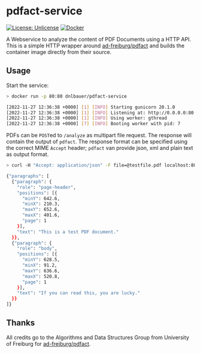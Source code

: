 # pdfact-service
[![License: Unlicense](https://img.shields.io/badge/license-Unlicense-blue.svg)](http://unlicense.org/)
[![Docker](https://img.shields.io/docker/pulls/dnlbauer/pdfact-service)](https://hub.docker.com/r/dnlbauer/pdfact-service/tags)

A Webservice to analyze the content of PDF Documents using a HTTP API. This is a simple HTTP wrapper around [ad-freiburg/pdfact](https://github.com/ad-freiburg/pdfact) and builds the container image directly from their source.

## Usage
Start the service:
```bash
> docker run -p 80:80 dnlbauer/pdfact-service

[2022-11-27 12:36:38 +0000] [1] [INFO] Starting gunicorn 20.1.0
[2022-11-27 12:36:38 +0000] [1] [INFO] Listening at: http://0.0.0.0:80 (1)
[2022-11-27 12:36:38 +0000] [1] [INFO] Using worker: gthread
[2022-11-27 12:36:38 +0000] [7] [INFO] Booting worker with pid: 7
```

PDFs can be `POST`ed to `/analyze` as multipart file request. The response will contain the output of `pdfact`. The response format can be specified using the correct MIME `Accept` header; `pdfact` van provide json, xml and plain text as output format.

```bash
> curl -H "Accept: application/json" -F file=@testfile.pdf localhost:80/analyze

{"paragraphs": [
  {"paragraph": {
    "role": "page-header",
    "positions": [{
      "minY": 642.6,
      "minX": 210.3,
      "maxY": 652.6,
      "maxX": 401.6,
      "page": 1
    }],
    "text": "This is a test PDF document."
  }},
  {"paragraph": {
    "role": "body",
    "positions": [{
      "minY": 628.5,
      "minX": 91.2,
      "maxY": 636.6,
      "maxX": 520.8,
      "page": 1
    }],
    "text": "If you can read this, you are lucky."
  }}
]}
```

## Thanks
All credits go to the Algorithms and Data Structures Group from University of Freiburg for [ad-freiburg/pdfact](https://github.com/ad-freiburg/pdfact).
